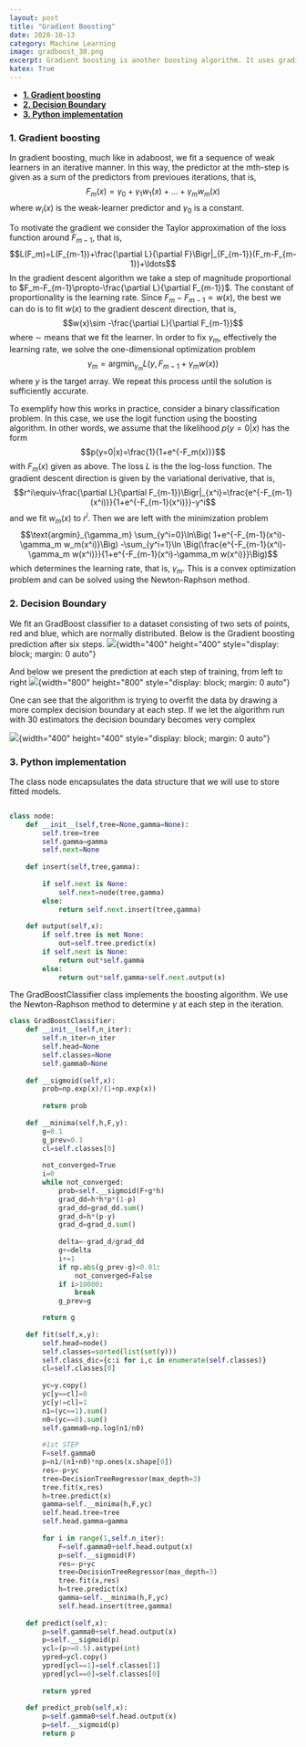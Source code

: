 ```yaml
---
layout: post
title: "Gradient Boosting"
date: 2020-10-13
category: Machine Learning
image: gradboost_30.png
excerpt: Gradient boosting is another boosting algorithm. It uses gradient descent to minimize the loss function and hence the name. However, unlike in other algorithms, the learning rate is adjusted at every step.
katex: True
---
```


- [**1. Gradient boosting**](#1-gradient-boosting)
- [**2. Decision Boundary**](#2-decision-boundary)
- [**3. Python implementation**](#3-python-implementation)

<a name="def1"></a>
### **1. Gradient boosting**
In gradient boosting, much like in adaboost, we fit a sequence of weak learners in an iterative manner. In this way, the predictor at the mth-step is given as a sum of the predictors from previoues iterations, that is,
$$F_m(x)=\gamma_0+\gamma_1 w_1(x)+\ldots+\gamma_m w_m(x)$$
where $w_i(x)$ is the weak-learner predictor and $\gamma_0$ is a constant.

To motivate the gradient we consider the Taylor approximation of the loss function around $F_{m-1}$, that is,
$$L(F_m)=L(F_{m-1})+\frac{\partial L}{\partial F}\Bigr|_{F_{m-1}}(F_m-F_{m-1})+\ldots$$
In the gradient descent algorithm we take a step of magnitude proportional to  $F_m-F_{m-1}\propto-\frac{\partial L}{\partial F_{m-1}}$. The constant of proportionality is the learning rate. Since $F_m-F_{m-1}\propto w(x)$, the best we can do is to fit $w(x)$ to the gradient descent direction, that is,
$$w(x)\sim -\frac{\partial L}{\partial F_{m-1}}$$
where $\sim$ means that we fit the learner. In order to fix $\gamma_m$, effectively the learning rate, we solve the one-dimensional optimization problem
$$\gamma_m=\text{argmin}_{\gamma_m} L(y,F_{m-1}+\gamma_m w(x))$$
where $y$ is the target array. We repeat this process until the solution is sufficiently accurate.


To exemplify how this works in practice, consider a binary classification problem. In this case, we use the logit function using the boosting algorithm. In other words, we assume that the likelihood $p(y=0|x)$ has the form
$$p(y=0|x)=\frac{1}{1+e^{-F_m(x)}}$$
with $F_m(x)$ given as above. The loss $L$ is the the log-loss function. The gradient descent direction is given by the variational derivative, that is,
$$r^i\equiv-\frac{\partial L}{\partial F_{m-1}}\Bigr|_{x^i}=\frac{e^{-F_{m-1}(x^i)}}{1+e^{-F_{m-1}(x^i)}}-y^i$$
and we fit $w_m(x)$ to $r^i$. Then we are left with the minimization problem
$$\text{argmin}_{\gamma_m} \sum_{y^i=0}\ln\Big( 1+e^{-F_{m-1}(x^i)-\gamma_m w_m(x^i)}\Big) -\sum_{y^i=1}\ln \Big(\frac{e^{-F_{m-1}(x^i)-\gamma_m w(x^i)}}{1+e^{-F_{m-1}(x^i)-\gamma_m w(x^i)}}\Big)$$
which determines the learning rate, that is, $\gamma_m$. This is a convex optimization problem and can be solved using the Newton-Raphson method.

<a name="decision"></a>
### **2. Decision Boundary**

We fit an GradBoost classifier to a dataset consisting of two sets of points, red and blue, which are normally distributed. Below is the Gradient boosting prediction after six steps.
![](/images/gradboost_6.png){width="400" height="400" style="display: block; margin: 0 auto"} 

And below we present the prediction at each step of training, from left to right
![](/images/gradboost_seq.png){width="800" height="800" style="display: block; margin: 0 auto"} 

One can see that the algorithm is trying to overfit the data by drawing a more complex decision boundary at each step. If we let the algorithm run with 30 estimators the decision boundary becomes very complex

![](/images/gradboost_30.png){width="400" height="400" style="display: block; margin: 0 auto"}

<a name="python"></a>
### **3. Python implementation**

The class node encapsulates the data structure that we will use to store fitted models.
```python

class node:
    def __init__(self,tree=None,gamma=None):
        self.tree=tree
        self.gamma=gamma
        self.next=None
    
    def insert(self,tree,gamma):
        
        if self.next is None:
            self.next=node(tree,gamma)
        else:
            return self.next.insert(tree,gamma)
    
    def output(self,x):
        if self.tree is not None:
            out=self.tree.predict(x)
        if self.next is None:
            return out*self.gamma
        else:
            return out*self.gamma+self.next.output(x)
```
The GradBoostClassifier class implements the boosting algorithm. We use the Newton-Raphson method to determine $\gamma$ at each step in the iteration.

```python     
class GradBoostClassifier:
    def __init__(self,n_iter):
        self.n_iter=n_iter
        self.head=None
        self.classes=None
        self.gamma0=None
    
    def __sigmoid(self,x):
        prob=np.exp(x)/(1+np.exp(x))
        
        return prob
    
    def __minima(self,h,F,y):
        g=0.1
        g_prev=0.1
        cl=self.classes[0]
        
        not_converged=True
        i=0
        while not_converged:
            prob=self.__sigmoid(F+g*h)
            grad_dd=h*h*p*(1-p)
            grad_dd=grad_dd.sum()
            grad_d=h*(p-y)
            grad_d=grad_d.sum()
            
            delta=-grad_d/grad_dd
            g+=delta
            i+=1
            if np.abs(g_prev-g)<0.01:
                not_converged=False
            if i>10000:
                break
            g_prev=g

        return g
    
    def fit(self,x,y):
        self.head=node()
        self.classes=sorted(list(set(y)))
        self.class_dic={c:i for i,c in enumerate(self.classes)}
        cl=self.classes[0]
        
        yc=y.copy()
        yc[y==cl]=0
        yc[y!=cl]=1
        n1=(yc==1).sum()
        n0=(yc==0).sum()
        self.gamma0=np.log(n1/n0)
        
        #1st STEP
        F=self.gamma0
        p=n1/(n1+n0)*np.ones(x.shape[0])
        res=-p+yc
        tree=DecisionTreeRegressor(max_depth=3)
        tree.fit(x,res)
        h=tree.predict(x)
        gamma=self.__minima(h,F,yc)
        self.head.tree=tree
        self.head.gamma=gamma
        
        for i in range(1,self.n_iter):
            F=self.gamma0+self.head.output(x)
            p=self.__sigmoid(F)
            res=-p+yc
            tree=DecisionTreeRegressor(max_depth=3)
            tree.fit(x,res)
            h=tree.predict(x)
            gamma=self.__minima(h,F,yc)
            self.head.insert(tree,gamma)
            
    def predict(self,x):
        p=self.gamma0+self.head.output(x)
        p=self.__sigmoid(p)
        ycl=(p>=0.5).astype(int)
        ypred=ycl.copy()
        ypred[ycl==1]=self.classes[1]
        ypred[ycl==0]=self.classes[0]
        
        return ypred 
    
    def predict_prob(self,x):
        p=self.gamma0+self.head.output(x)
        p=self.__sigmoid(p)
        return p

```
